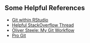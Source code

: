 Some Helpful References
-----------------------
- [Git within RStudio](http://r-pkgs.had.co.nz/git.html)
- [Helpful StackOverflow Thread](http://stackoverflow.com/questions/3689838/difference-between-head-working-tree-index-in-git)
- [Oliver Steele: My Git Workflow](http://blog.osteele.com/posts/2008/05/my-git-workflow)
- [Pro Git](http://www.git-scm.com/book/en/v2)

